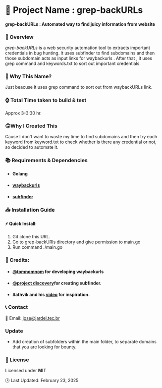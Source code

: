 

🚀 Project Name : grep-backURLs
===============

#### grep-backURLs : Automated way to find juicy information from website 

### 📌 Overview


 *_grep-backURLs_* is a web security automation tool to extracts important credentials in bug hunting. It uses subfinder to find subdomains and then those subdomain acts as input links for waybackurls . After that , it uses grep command and keywords.txt to sort out important credentials.

### 🤔 Why This Name?

 Just beacuse it uses grep command to sort out from waybackURLs link.


### ⌚ Total Time taken to build & test

 Approx 3-3:30 hr.

### 🙃Why I Created This

 Cause I don't want to waste my time to find subdomains and then try each keyword from keyword.txt to check whether is there any credential or not, so decided to automate it.

### 📚  Requirements & Dependencies

* #### Golang
* #### [waybackurls](https://github.com/tomnomnom/waybackurls)
* #### [subfinder](https://github.com/projectdiscovery/subfinder)

### 📥 Installation Guide

#### ⚡ Quick Install:

 1. Git clone this URL.
 2. Go to grep-backURls directory and give permission to main.go
 3. Run command ./main.go

### 💓 Credits:


 * #### [@tomnomnom](https://github.com/tomnomnom) for developing waybackurls
* ####  [@project discovery](https://github.com/projectdiscovery)for creating subfinder.
* #### Sathvik and his [video](https://www.youtube.com/watch?v=lp4Do_VIwzw)  for inspiration. 



### 📞 Contact


 📧 Email: jose@jardel.tec.br


 ### Update
* Add creation of subfolders within the main folder, to separate domains that you are looking for bounty.


### 📄 License

Licensed under **MIT**

🕒 Last Updated: February 23, 2025 

